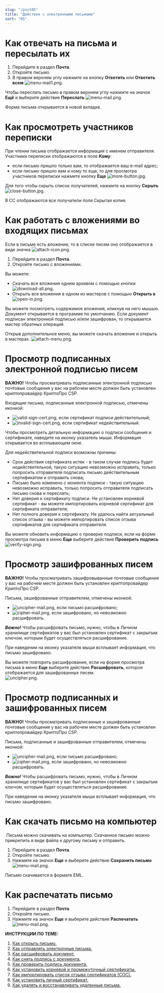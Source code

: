 ```yaml
---
slug: "/post05"
title: "Действия с электронными письмами"
sort: "05"
---
```


# Как отвечать на письма  и пересылать их

1. Перейдите в раздел **Почта**.
2. Откройте письмо.
3. В правом верхнем углу нажмите на кнопку **Ответить** или **Ответить всем** ![menu-mail1.png](./images/menu-mail1.png "Ответить").  

Чтобы переслать письмо в правом верхнем углу нажмите на значок  **Ещё**  и выберите действие **Переслать** ![menu-mail.png](./images/menu-mail.png "Ответить").

Форма письма открывается в новой вкладке.  

# Как просмотреть участников переписки

При чтении письма отображается информация с именем отправителя.  
Участники переписки отображаются в поле **Кому**: 
- если письмо пришло только вам, то отображается ваш e-mail адрес;
- если письмо пришло вам и кому то еще, то для просмотра участников переписки нажмите кнопку **Еще** ![more-button.jpg](./images/more-button.jpg "Еще"). 
 
Для того чтобы скрыть список получателей, нажмите на кнопку **Скрыть** ![close-button.jpg](./images/close-button.jpg "Скрыть").


В CC отображаются все получатели поля Скрытая копия. 

# Как работать с вложениями во входящих письмах

Если в письме есть вложение, то в списке писем оно отображается в виде значка ![attach-icon.png](./images/attach-icon.png "Иконка наличия вложения в письме").  

1. Перейдите в раздел **Почта**.
2. Откройте письмо с вложениями.   

Вы можете:
- Скачать все вложения одним архивом с помощью кнопки ![download-all.png](./images/download-all.png "Скачать все").  
- Открыть все вложения в одном из мастеров с помощью **Открыть в** ![open-in.png](./images/open-in.png "Открыть в").

Вы можете посмотреть содержимое вложения, кликнув на него мышью. Документ открывается в программе по умолчанию. Если документ подписан электронной подписью и/или зашифрован, то открывается мастер обратных операций.  

Открыв дополнительное меню, вы можете скачать вложение и открыть в мастерах.
![attach-menu.png](./images/attach-menu.png "Меню действий с вложением").  

# Просмотр подписанных электронной подписью писем  

**ВАЖНО!**  Чтобы просматривать подписанные электронной подписью почтовые сообщения у вас на рабочем месте должен быть установлен криптопровайдер КриптоПро CSP.

Входящие письма, подписанные электронной подписью, отмечены иконкой:

- ![valid-sign-cert.png](./images/valid-sign-cert.png "Действительный"), если сертификат подписи действительный;
- ![invalid-sign-cert.png](./images/invalid-sign-cert.png "Недействительный"), если сертификат недействительный.

Чтобы просмотреть детальную информацию о подписи сообщения и сертификате, наведите на иконку указатель мыши. Информация открывается во всплывающем окне. 

Для недействительной подписи возможны причины:
- Срок действия сертификата истек - в таком случае подпись будет недействительной, такую ситуацию невозможно исправить, только попросить отправителя подписать письмо действительным сертификатом и отправить снова;  
- Письмо было изменено с момента подписи - такую ситуацию невозможно исправить, только попросить отправителя подписать письмо снова и переслать;   
- Нет доверия к сертификату подписи. Не установлен корневой сертификат - вы можете импортировать корневой сертификат для сертификата отправителя; 
- Нет полного доверия к сертификату. Не удалось найти актуальный список отзыва - вы можете  импортировать список отзыва сертификатов для сертификата отправителя.
  
Вы можете обновить информацию о проверке подписи, если на форме просмотра письма в меню **Еще** выберите действие **Проверить подпись**  
![verify-sign.png](./images/verify-sign.png "Проверить подпись").

# Просмотр зашифрованных писем  

**ВАЖНО!**  Чтобы просматривать зашифровыванные почтовые сообщения у вас на рабочем месте должен быть установлен криптопровайдер КриптоПро CSP.

Письма, зашифрованные отправителем, отмечены иконкой:

- ![uncipher-mail.png](./images/uncipher-mail.png "Расшифровано"), если письмо расшифровано;
- ![cipher-mail.png](./images/cipher-mail.png "Невозможно расшифровать"), если зашифровано, но невозможно расшифровать.

***Важно!*** Чтобы расшифровать письмо, нужно, чтобы в Личном хранилище сертификатов у вас был установлен сертификат с закрытым ключом, которым будет осуществляться расшифрование. 

При наведении на иконку указателя мыши всплывает информация, что письмо зашифровано. 

Вы можете повторить расшифрование, если на форме просмотра письма в меню **Еще** выберите действие **Расшифровать**, которое отображается для зашифрованных писем.  
![uncipher.png](./images/uncipher.png "Расшифровать").  

# Просмотр подписанных и зашифрованных писем  

**ВАЖНО!**  Чтобы просматривать подписанные и зашифрованные почтовые сообщения у вас на рабочем месте должен быть установлен криптопровайдер КриптоПро CSP.

Письма, подписанные и зашифрованные отправителем, отмечены иконкой:

- ![uncipher-mail.png](./images/uncipher-mail.png "Расшифровано"), если письмо расшифровано;
- ![cipher-mail.png](./images/cipher-mail.png "Невозможно расшифровать"), если зашифровано, но невозможно расшифровать.

***Важно!*** Чтобы расшифровать письмо, нужно, чтобы в Личном хранилище сертификатов у вас был установлен сертификат с закрытым ключом, которым будет осуществляться расшифрование.  

При наведении на иконку указателя мыши всплывает информация, что письмо зашифровано. 

# Как скачать письмо на компьютер
​
Письма можно скачивать на компьютер. Скачанное письмо можно прикрепить в виде файла к другому письму и отправить.

1. Перейдите в раздел **Почта**.
2. Откройте письмо.
3. Нажмите на значок **Еще** и выберите действие **Сохранить письмо** ![menu-mail.png](./images/menu-mail.png "Сохранить письмо").

Письмо скачивается в формате EML.

# Как распечатать письмо 

1. Перейдите в раздел **Почта**.
2. Откройте письмо.
3. Нажмите на значок **Еще** и выберите действие **Распечатать** 
   ![menu-mail.png](./images/menu-mail.png "Распечатать").  


**ИНСТРУКЦИИ ПО ТЕМЕ:**  
1. [Как открыть письмо.](https://docs.cryptoarm.ru/06-v3.2-Beta/003-mail/view-mail)  
2. [Как отправлять электронные письма.](https://docs.cryptoarm.ru/06-v3.2-Beta/003-mail/send-mail)  
3. [Как расшифровать документ.](https://docs.cryptoarm.ru/06-v3.2-Beta/004-documents/decrypt)   
4. [Как снять подпись с документа.](https://docs.cryptoarm.ru/06-v3.2-Beta/004-documents/remove-sign)   
5. [Как проверить подпись документа.](https://docs.cryptoarm.ru/06-v3.2-Beta/004-documents/verify)   
6. [Как установить корневой и промежуточный сертификаты.](https://docs.cryptoarm.ru/06-v3.2-Beta/005-certs/import-UC-certs)  
7. [Как импортировать список отзыва сертификатов (СОС).](https://docs.cryptoarm.ru/06-v3.2-Beta/005-certs/import-crl)  
8. [Как установить личный сертификат.](https://docs.cryptoarm.ru/06-v3.2-Beta/005-certs/import-my-cert)  
9. [Как удалять и восстанавливать удаленные письма.](https://docs.cryptoarm.ru/06-v3.2-Beta/003-mail/delete-mail)  